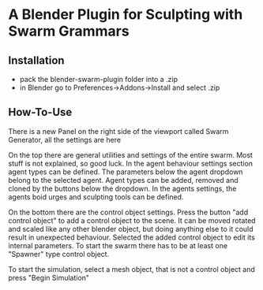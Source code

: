 
# A Blender Plugin for Sculpting with Swarm Grammars

## Installation

- pack the blender-swarm-plugin folder into a .zip
- in Blender go to Preferences->Addons->Install and select .zip


## How-To-Use
There is a new Panel on the right side of the viewport called Swarm Generator, all the settings are here

On the top there are general utilities and settings of the entire swarm. Most stuff is not explained, so good luck.
In the agent behaviour settings section agent types can be defined. The parameters below the agent dropdown belong to the selected agent. Agent types can be added, removed and cloned by the buttons below the dropdown. In the agents settings, the agents boid urges and sculpting tools can be defined.

On the bottom there are the control object settings. Press the button "add control object" to add a control object to the scene. It can be moved rotated and scaled like any other blender object, but doing anything else to it could result in unexpected behaviour. Selected the added control object to edit its internal parameters. To start the swarm there has to be at least one "Spawner" type control object. 

To start the simulation, select a mesh object, that is not a control object and press "Begin Simulation"

